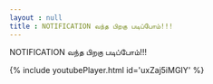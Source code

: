 ```yaml
---
layout : null
title : NOTIFICATION வந்த பிறகு படிப்போம்!!!
---
```


NOTIFICATION வந்த பிறகு படிப்போம்!!!



{% include youtubePlayer.html id='uxZaj5iMGIY' %}

